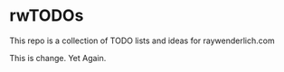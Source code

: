 # rwTODOs

This repo is a collection of TODO lists and ideas for raywenderlich.com

This is change. Yet Again.
